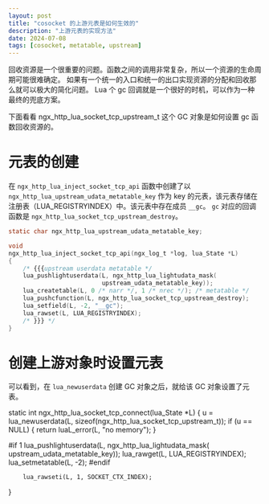 ```yaml
---
layout: post
title: "cosocket 的上游元表是如何生效的"
description: "上游元表的实现方法"
date: 2024-07-08
tags: [cosocket, metatable, upstream]
---
```


回收资源是一个很重要的问题。函数之间的调用非常复杂，所以一个资源的生命周期可能很难确定。
如果有一个统一的入口和统一的出口实现资源的分配和回收那么就可以极大的简化问题。
Lua 个 gc 回调就是一个很好的时机，可以作为一种最终的兜底方案。

下面看看 ngx_http_lua_socket_tcp_upstream_t 这个 GC 对象是如何设置 gc 函数回收资源的。

# 元表的创建

在 `ngx_http_lua_inject_socket_tcp_api` 函数中创建了以 `ngx_http_lua_upstream_udata_metatable_key`
作为 key 的元表，该元表存储在注册表（LUA_REGISTRYINDEX）中。该元表中存在成员 `__gc`。
`gc` 对应的回调函数是 `ngx_http_lua_socket_tcp_upstream_destroy`。


```C
static char ngx_http_lua_upstream_udata_metatable_key;

void
ngx_http_lua_inject_socket_tcp_api(ngx_log_t *log, lua_State *L)
{
    /* {{{upstream userdata metatable */
    lua_pushlightuserdata(L, ngx_http_lua_lightudata_mask(
                          upstream_udata_metatable_key));
    lua_createtable(L, 0 /* narr */, 1 /* nrec */); /* metatable */
    lua_pushcfunction(L, ngx_http_lua_socket_tcp_upstream_destroy);
    lua_setfield(L, -2, "__gc");
    lua_rawset(L, LUA_REGISTRYINDEX);
    /* }}} */
}
```

# 创建上游对象时设置元表

可以看到，在 `lua_newuserdata` 创建 GC 对象之后，就给该 GC 对象设置了元表。

static int
ngx_http_lua_socket_tcp_connect(lua_State *L)
{
        u = lua_newuserdata(L, sizeof(ngx_http_lua_socket_tcp_upstream_t));
        if (u == NULL) {
            return luaL_error(L, "no memory");
        }

#if 1
        lua_pushlightuserdata(L, ngx_http_lua_lightudata_mask(
                              upstream_udata_metatable_key));
        lua_rawget(L, LUA_REGISTRYINDEX);
        lua_setmetatable(L, -2);
#endif

        lua_rawseti(L, 1, SOCKET_CTX_INDEX);
}
```

